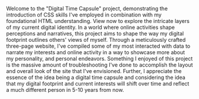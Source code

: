 Welcome to the "Digital Time Capsule" project, demonstrating the introduction of CSS skills I've employed in combination with my foundational HTML understanding. View now to explore the intricate layers of my current digital identity. In a world where online activities shape perceptions and narratives, this project aims to shape the way my digital footprint outlines others' views of myself. Through a meticulously crafted three-page website, I've compiled some of my most interacted with data to narrate my interests and online activity in a way to showcase more about my personality, and personal endeavors. Something I enjoyed of this project is the massive amount of troubleshooting I've done to accomplish the layout and overall look of the site that I've envisioned. Further, I appreciate the essence of the idea being a digital time capsule and considering the idea that my digital footprint and current interests will shift over time and reflect a much different person in 5-10 years from now. 
